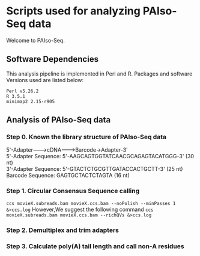 # Scripts used for analyzing PAIso-Seq data
Welcome to PAIso-Seq.

## Software Dependencies
This analysis pipeline is implemented in Perl and R. Packages and software Versions used are listed below:
```
Perl v5.26.2
R 3.5.1
minimap2 2.15-r905
```

## Analysis of PAIso-Seq data
### Step 0. Known the library structure of PAIso-Seq data</br>
5'-Adapter--->cDNA--->Barcode->Adapter-3'</br>
5'-Adapter Sequence: 5'-AAGCAGTGGTATCAACGCAGAGTACATGGG-3' (30 nt)</br>
3'-Adapter Sequence: 5'-GTACTCTGCGTTGATACCACTGCTT-3' (25 nt)</br>
Barcode Sequence: GAGTGCTACTCTAGTA (16 nt)</br>
### Step 1. Circular Consensus Sequence calling
`ccs movieX.subreads.bam movieX.ccs.bam --noPolish --minPasses 1 &>ccs.log`
However,We suggest the following command
`ccs movieX.subreads.bam movieX.ccs.bam --richQVs &>ccs.log`

### Step 2. Demultiplex and trim adapters

### Step 3. Calculate poly(A) tail length and call non-A residues
